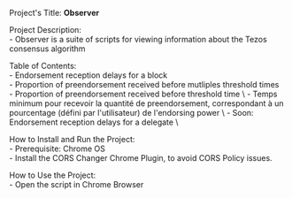 Project's Title: 
     **Observer** 

Project Description: \
    - Observer is a suite of scripts for viewing information about the Tezos consensus algorithm  

Table of Contents: \
    - Endorsement reception delays for a block \
    - Proportion of preendorsement received before mutliples threshold times \
    - Proportion of preendorsement received before threshold time \ 
    - Temps minimum pour recevoir la quantité de preendorsement, correspondant à un pourcentage (défini par l'utilisateur) de l'endorsing power \ 
    - Soon: Endorsement reception delays for a delegate \

How to Install and Run the Project: \
    - Prerequisite: Chrome OS \
    - Install the CORS Changer Chrome Plugin, to avoid CORS Policy issues. 
    

How to Use the Project: \
    - Open the script in Chrome Browser 
